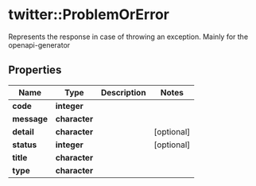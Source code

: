 # twitter::ProblemOrError

Represents the response in case of throwing an exception. Mainly for the openapi-generator

## Properties
Name | Type | Description | Notes
------------ | ------------- | ------------- | -------------
**code** | **integer** |  | 
**message** | **character** |  | 
**detail** | **character** |  | [optional] 
**status** | **integer** |  | [optional] 
**title** | **character** |  | 
**type** | **character** |  | 


